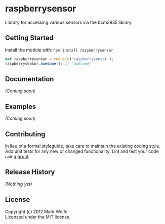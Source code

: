 # raspberrysensor

Library for accessing various sensors via the bcm2835 library.

## Getting Started
Install the module with: `npm install raspberrysensor`

```javascript
var raspberrysensor = require('raspberrysensor');
raspberrysensor.awesome(); // "awesome"
```

## Documentation
_(Coming soon)_

## Examples
_(Coming soon)_

## Contributing
In lieu of a formal styleguide, take care to maintain the existing coding style. Add unit tests for any new or changed functionality. Lint and test your code using [grunt](https://github.com/gruntjs/grunt).

## Release History
_(Nothing yet)_

## License
Copyright (c) 2012 Mark Wolfe  
Licensed under the MIT license.
